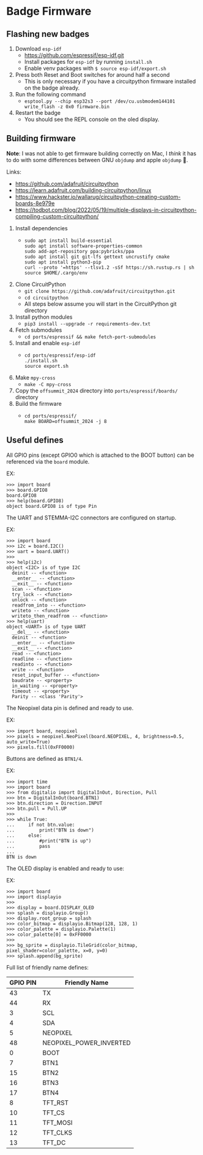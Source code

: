# Badge Firmware

## Flashing new badges

1. Download `esp-idf`
    - https://github.com/espressif/esp-idf.git
    - Install packages for `esp-idf` by running `install.sh`
    - Enable venv packages with `$ source esp-idf/export.sh`
2. Press both Reset and Boot switches for around half a second
    - This is only necessary if you have a circuitpython firmware installed 
    on the badge already.
3. Run the following command
    - `esptool.py --chip esp32s3 --port /dev/cu.usbmodem144101 write_flash -z 0x0 firmware.bin`
4. Restart the badge
    - You should see the REPL console on the oled display.

## Building firmware

**Note**: I was not able to get firmware building correctly on Mac, I *think* it
has to do with some differences between GNU `objdump` and apple `objdump` 🤷.

Links:
- https://github.com/adafruit/circuitpython
- https://learn.adafruit.com/building-circuitpython/linux
- https://www.hackster.io/wallarug/circuitpython-creating-custom-boards-8e979e
- https://todbot.com/blog/2022/05/19/multiple-displays-in-circuitpython-compiling-custom-circuitpython/


1. Install dependencies
    - ```
      sudo apt install build-essential
      sudo apt install software-properties-common
      sudo add-apt-repository ppa:pybricks/ppa
      sudo apt install git git-lfs gettext uncrustify cmake
      sudo apt install python3-pip
      curl --proto '=https' --tlsv1.2 -sSf https://sh.rustup.rs | sh
      source $HOME/.cargo/env
      ```
2. Clone CircuitPython
    - `git clone https://github.com/adafruit/circuitpython.git`
    - `cd circuitpython`
    - All steps below assume you will start in the CircuitPython git directory
3. Install python modules
    - `pip3 install --upgrade -r requirements-dev.txt`
4. Fetch submodules
    - `cd ports/espressif && make fetch-port-submodules`
5. Install and enable `esp-idf`
    - ```
      cd ports/espressif/esp-idf
      ./install.sh
      source export.sh
      ```
6. Make `mpy-cross`
    - `make -C mpy-cross`
7. Copy the `offsummit_2024` directory into `ports/espressif/boards/` directory
8. Build the firmware
    - ```
      cd ports/espressif/
      make BOARD=offsummit_2024 -j 8
      ```

## Useful defines

All GPIO pins (except GPIO0 which is attached to the BOOT button) can be
referenced via the `board` module.

EX:
```
>>> import board
>>> board.GPIO8
board.GPIO8
>>> help(board.GPIO8)
object board.GPIO8 is of type Pin
```


The UART and STEMMA-I2C connectors are configured on startup.

EX:
```
>>> import board
>>> i2c = board.I2C()
>>> uart = board.UART()
>>>
>>> help(i2c)
object <I2C> is of type I2C
  deinit -- <function>
  __enter__ -- <function>
  __exit__ -- <function>
  scan -- <function>
  try_lock -- <function>
  unlock -- <function>
  readfrom_into -- <function>
  writeto -- <function>
  writeto_then_readfrom -- <function>
>>> help(uart)
object <UART> is of type UART
  __del__ -- <function>
  deinit -- <function>
  __enter__ -- <function>
  __exit__ -- <function>
  read -- <function>
  readline -- <function>
  readinto -- <function>
  write -- <function>
  reset_input_buffer -- <function>
  baudrate -- <property>
  in_waiting -- <property>
  timeout -- <property>
  Parity -- <class 'Parity'>
```


The Neopixel data pin is defined and ready to use.

EX:
```
>>> import board, neopixel
>>> pixels = neopixel.NeoPixel(board.NEOPIXEL, 4, brightness=0.5, auto_write=True)
>>> pixels.fill(0xFF0000)
```


Buttons are defined as `BTN1/4`.

EX:
```
>>> import time
>>> import board
>>> from digitalio import DigitalInOut, Direction, Pull
>>> btn = DigitalInOut(board.BTN1)
>>> btn.direction = Direction.INPUT
>>> btn.pull = Pull.UP
>>>
>>> while True:
...     if not btn.value:
...         print("BTN is down")
...     else:
...         #print("BTN is up")
...         pass
...
BTN is down
```


The OLED display is enabled and ready to use:

EX:
```
>>> import board
>>> import displayio
>>>
>>> display = board.DISPLAY_OLED
>>> splash = displayio.Group()
>>> display.root_group = splash
>>> color_bitmap = displayio.Bitmap(128, 128, 1)
>>> color_palette = displayio.Palette(1)
>>> color_palette[0] = 0xFF0000
>>>
>>> bg_sprite = displayio.TileGrid(color_bitmap, pixel_shader=color_palette, x=0, y=0)
>>> splash.append(bg_sprite)
```


Full list of friendly name defines:

| GPIO PIN | Friendly Name           |
| -------- | ----------------------- |
| 43       | TX                      |
| 44       | RX                      |
| 3        | SCL                     |
| 4        | SDA                     |
| 5        | NEOPIXEL                |
| 48       | NEOPIXEL_POWER_INVERTED |
| 0        | BOOT                    |
| 7        | BTN1                    |
| 15       | BTN2                    |
| 16       | BTN3                    |
| 17       | BTN4                    |
| 8        | TFT_RST                 |
| 10       | TFT_CS                  |
| 11       | TFT_MOSI                |
| 12       | TFT_CLKS                |
| 13       | TFT_DC                  |
